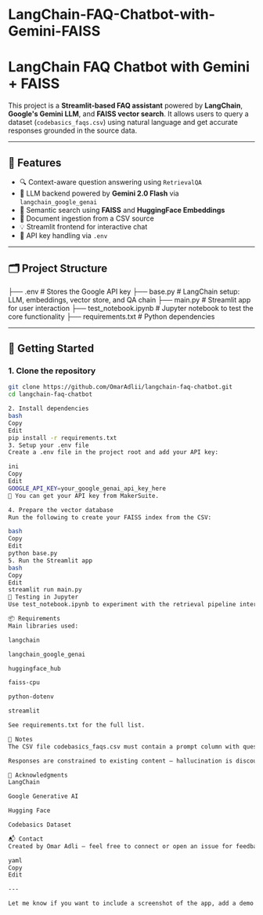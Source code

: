 # LangChain-FAQ-Chatbot-with-Gemini-FAISS
# LangChain FAQ Chatbot with Gemini + FAISS

This project is a **Streamlit-based FAQ assistant** powered by **LangChain**, **Google's Gemini LLM**, and **FAISS vector search**. It allows users to query a dataset (`codebasics_faqs.csv`) using natural language and get accurate responses grounded in the source data.

---

## 🧠 Features

- 🔍 Context-aware question answering using `RetrievalQA`
- 🤖 LLM backend powered by **Gemini 2.0 Flash** via `langchain_google_genai`
- 🧾 Semantic search using **FAISS** and **HuggingFace Embeddings**
- 📄 Document ingestion from a CSV source
- 💡 Streamlit frontend for interactive chat
- 🔐 API key handling via `.env`

---

## 🗂️ Project Structure

├── .env # Stores the Google API key
├── base.py # LangChain setup: LLM, embeddings, vector store, and QA chain
├── main.py # Streamlit app for user interaction
├── test_notebook.ipynb # Jupyter notebook to test the core functionality
├── requirements.txt # Python dependencies

---

## 🚀 Getting Started

### 1. Clone the repository

```bash
git clone https://github.com/OmarAdlii/langchain-faq-chatbot.git
cd langchain-faq-chatbot

2. Install dependencies
bash
Copy
Edit
pip install -r requirements.txt
3. Setup your .env file
Create a .env file in the project root and add your API key:

ini
Copy
Edit
GOOGLE_API_KEY=your_google_genai_api_key_here
🔑 You can get your API key from MakerSuite.

4. Prepare the vector database
Run the following to create your FAISS index from the CSV:

bash
Copy
Edit
python base.py
5. Run the Streamlit app
bash
Copy
Edit
streamlit run main.py
🧪 Testing in Jupyter
Use test_notebook.ipynb to experiment with the retrieval pipeline interactively.

📦 Requirements
Main libraries used:

langchain

langchain_google_genai

huggingface_hub

faiss-cpu

python-dotenv

streamlit

See requirements.txt for the full list.

📝 Notes
The CSV file codebasics_faqs.csv must contain a prompt column with questions and a corresponding response column with answers.

Responses are constrained to existing content — hallucination is discouraged by prompt design.

🤝 Acknowledgments
LangChain

Google Generative AI

Hugging Face

Codebasics Dataset

📬 Contact
Created by Omar Adli — feel free to connect or open an issue for feedback!

yaml
Copy
Edit

---

Let me know if you want to include a screenshot of the app, add a demo video, or use GitHub badges (e.g., stars, forks, license).







